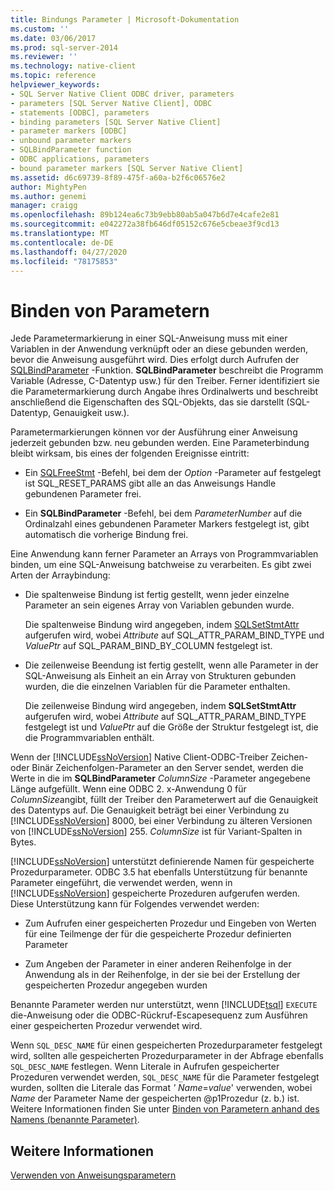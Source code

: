 ```yaml
---
title: Bindungs Parameter | Microsoft-Dokumentation
ms.custom: ''
ms.date: 03/06/2017
ms.prod: sql-server-2014
ms.reviewer: ''
ms.technology: native-client
ms.topic: reference
helpviewer_keywords:
- SQL Server Native Client ODBC driver, parameters
- parameters [SQL Server Native Client], ODBC
- statements [ODBC], parameters
- binding parameters [SQL Server Native Client]
- parameter markers [ODBC]
- unbound parameter markers
- SQLBindParameter function
- ODBC applications, parameters
- bound parameter markers [SQL Server Native Client]
ms.assetid: d6c69739-8f89-475f-a60a-b2f6c06576e2
author: MightyPen
ms.author: genemi
manager: craigg
ms.openlocfilehash: 89b124ea6c73b9ebb80ab5a047b6d7e4cafe2e81
ms.sourcegitcommit: e042272a38fb646df05152c676e5cbeae3f9cd13
ms.translationtype: MT
ms.contentlocale: de-DE
ms.lasthandoff: 04/27/2020
ms.locfileid: "78175853"
---
```

# <a name="binding-parameters"></a>Binden von Parametern
  Jede Parametermarkierung in einer SQL-Anweisung muss mit einer Variablen in der Anwendung verknüpft oder an diese gebunden werden, bevor die Anweisung ausgeführt wird. Dies erfolgt durch Aufrufen der [SQLBindParameter](../native-client-odbc-api/sqlbindparameter.md) -Funktion. **SQLBindParameter** beschreibt die Programm Variable (Adresse, C-Datentyp usw.) für den Treiber. Ferner identifiziert sie die Parametermarkierung durch Angabe ihres Ordinalwerts und beschreibt anschließend die Eigenschaften des SQL-Objekts, das sie darstellt (SQL-Datentyp, Genauigkeit usw.).

 Parametermarkierungen können vor der Ausführung einer Anweisung jederzeit gebunden bzw. neu gebunden werden. Eine Parameterbindung bleibt wirksam, bis eines der folgenden Ereignisse eintritt:

-   Ein [SQLFreeStmt](../native-client-odbc-api/sqlfreestmt.md) -Befehl, bei dem der *Option* -Parameter auf festgelegt ist SQL_RESET_PARAMS gibt alle an das Anweisungs Handle gebundenen Parameter frei.

-   Ein **SQLBindParameter** -Befehl, bei dem *ParameterNumber* auf die Ordinalzahl eines gebundenen Parameter Markers festgelegt ist, gibt automatisch die vorherige Bindung frei.

 Eine Anwendung kann ferner Parameter an Arrays von Programmvariablen binden, um eine SQL-Anweisung batchweise zu verarbeiten. Es gibt zwei Arten der Arraybindung:

-   Die spaltenweise Bindung ist fertig gestellt, wenn jeder einzelne Parameter an sein eigenes Array von Variablen gebunden wurde.

     Die spaltenweise Bindung wird angegeben, indem [SQLSetStmtAttr](../native-client-odbc-api/sqlsetstmtattr.md) aufgerufen wird, wobei *Attribute* auf SQL_ATTR_PARAM_BIND_TYPE und *ValuePtr* auf SQL_PARAM_BIND_BY_COLUMN festgelegt ist.

-   Die zeilenweise Beendung ist fertig gestellt, wenn alle Parameter in der SQL-Anweisung als Einheit an ein Array von Strukturen gebunden wurden, die die einzelnen Variablen für die Parameter enthalten.

     Die zeilenweise Bindung wird angegeben, indem **SQLSetStmtAttr** aufgerufen wird, wobei *Attribute* auf SQL_ATTR_PARAM_BIND_TYPE festgelegt ist und *ValuePtr* auf die Größe der Struktur festgelegt ist, die die Programmvariablen enthält.

 Wenn der [!INCLUDE[ssNoVersion](../../includes/ssnoversion-md.md)] Native Client-ODBC-Treiber Zeichen-oder Binär Zeichenfolgen-Parameter an den Server sendet, werden die Werte in die im **SQLBindParameter** *ColumnSize* -Parameter angegebene Länge aufgefüllt. Wenn eine ODBC 2. x-Anwendung 0 für *ColumnSize*angibt, füllt der Treiber den Parameterwert auf die Genauigkeit des Datentyps auf. Die Genauigkeit beträgt bei einer Verbindung zu [!INCLUDE[ssNoVersion](../../includes/ssnoversion-md.md)] 8000, bei einer Verbindung zu älteren Versionen von [!INCLUDE[ssNoVersion](../../includes/ssnoversion-md.md)] 255. *ColumnSize* ist für Variant-Spalten in Bytes.

 [!INCLUDE[ssNoVersion](../../includes/ssnoversion-md.md)] unterstützt definierende Namen für gespeicherte Prozedurparameter. ODBC 3.5 hat ebenfalls Unterstützung für benannte Parameter eingeführt, die verwendet werden, wenn in [!INCLUDE[ssNoVersion](../../includes/ssnoversion-md.md)] gespeicherte Prozeduren aufgerufen werden. Diese Unterstützung kann für Folgendes verwendet werden:

-   Zum Aufrufen einer gespeicherten Prozedur und Eingeben von Werten für eine Teilmenge der für die gespeicherte Prozedur definierten Parameter

-   Zum Angeben der Parameter in einer anderen Reihenfolge in der Anwendung als in der Reihenfolge, in der sie bei der Erstellung der gespeicherten Prozedur angegeben wurden

 Benannte Parameter werden nur unterstützt, wenn [!INCLUDE[tsql](../../includes/tsql-md.md)] `EXECUTE` die-Anweisung oder die ODBC-Rückruf-Escapesequenz zum Ausführen einer gespeicherten Prozedur verwendet wird.

 Wenn `SQL_DESC_NAME` für einen gespeicherten Prozedurparameter festgelegt wird, sollten alle gespeicherten Prozedurparameter in der Abfrage ebenfalls `SQL_DESC_NAME` festlegen.  Wenn Literale in Aufrufen gespeicherter Prozeduren verwendet werden, `SQL_DESC_NAME` für die Parameter festgelegt wurden, sollten die Literale das Format *' Name*=*value*' verwenden, wobei *Name* der Parameter Name der gespeicherten @p1Prozedur (z. b.) ist. Weitere Informationen finden Sie unter [Binden von Parametern anhand des Namens (benannte Parameter)](https://go.microsoft.com/fwlink/?LinkId=167215).

## <a name="see-also"></a>Weitere Informationen
 [Verwenden von Anweisungsparametern](using-statement-parameters.md)



